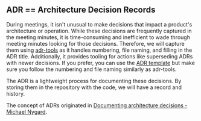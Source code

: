 ## ADR == Architecture Decision Records

During meetings, it isn't unusual to make decisions that impact a product's architecture or operation.  While these decisions are frequently captured in the meeting minutes, it is time-consuming and inefficient to wade through meeting minutes looking for those decisions.  Therefore, we will capture them using [adr-tools](https://github.com/npryce/adr-tools) as it handles numbering, file naming, and filling in the ADR title.  Additionally, it provides tooling for actions like superseding ADRs with newer decisions.  If you prefer, you can use the [ADR template](./adr-template.md) but make sure you follow the numbering and file naming similarly as adr-tools.

The ADR is a lightweight process for documenting these decisions. By storing them in the repository with the code, we will have a record and history.

The concept of ADRs originated in [Documenting architecture decisions - Michael Nygard](http://thinkrelevance.com/blog/2011/11/15/documenting-architecture-decisions).

